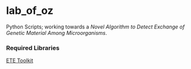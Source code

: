# lab_of_oz

Python Scripts; working towards a *Novel Algorithm to Detect Exchange of Genetic Material Among Microorganisms*.

### Required Libraries
[ETE Toolkit](https://www.etetoolkit.org)

